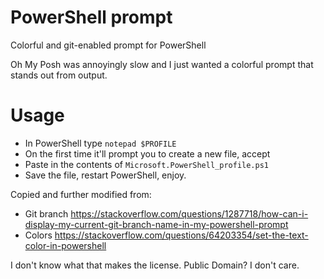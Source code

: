 # PowerShell prompt
Colorful and git-enabled prompt for PowerShell

Oh My Posh was annoyingly slow and I just wanted a colorful prompt that stands out from output.

# Usage 
* In PowerShell type `notepad $PROFILE`
* On the first time it'll prompt you to create a new file, accept
* Paste in the contents of `Microsoft.PowerShell_profile.ps1`
* Save the file, restart PowerShell, enjoy.

Copied and further modified from:
* Git branch https://stackoverflow.com/questions/1287718/how-can-i-display-my-current-git-branch-name-in-my-powershell-prompt
* Colors https://stackoverflow.com/questions/64203354/set-the-text-color-in-powershell

I don't know what that makes the license. Public Domain?  I don't care.
